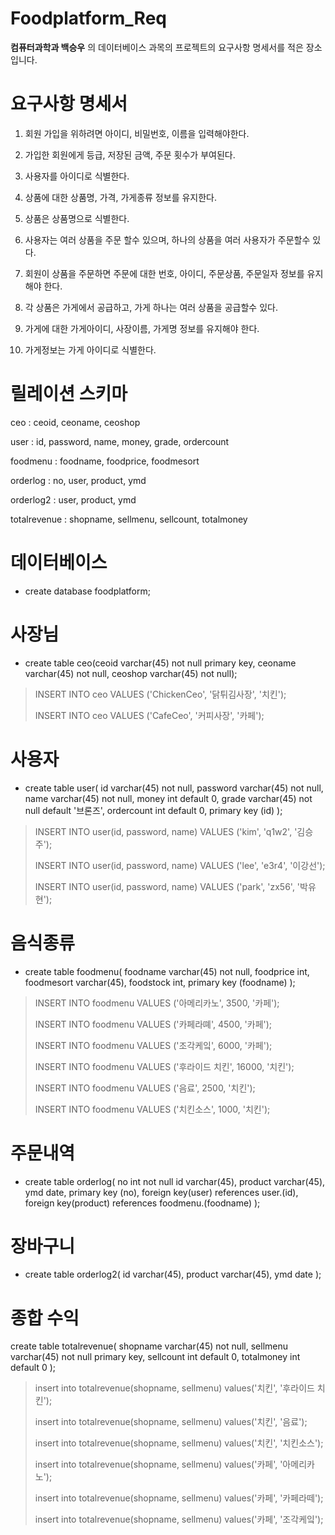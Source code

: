 # Foodplatform_Req
__컴퓨터과학과 백승우__ 의 데이터베이스 과목의 프로젝트의 요구사항 명세서를 적은 장소입니다.

# 요구사항 명세서
1. 회원 가입을 위하려면 아이디, 비밀번호, 이름을 입력해야한다.
2. 가입한 회원에게 등급, 저장된 금액, 주문 횟수가 부여된다.

3. 사용자를 아이디로 식별한다.

4. 상품에 대한 상품명, 가격, 가게종류 정보를 유지한다.

5. 상품은 상품명으로 식별한다.

6. 사용자는 여러 상품을 주문 할수 있으며, 하나의 상품을 여러 사용자가 주문할수 있다.

7. 회원이 상품을 주문하면 주문에 대한 번호, 아이디, 주문상품, 주문일자 정보를 유지해야 한다.

8. 각 상품은 가게에서 공급하고, 가게 하나는 여러 상품을 공급할수 있다.

9. 가게에 대한 가게아이디, 사장이름, 가게명 정보를 유지해야 한다.

10. 가게정보는 가게 아이디로 식별한다.

# 릴레이션 스키마
ceo : ceoid, ceoname, ceoshop

user : id,	password,	name,	money,	grade, 	ordercount

foodmenu : foodname, foodprice, foodmesort

orderlog : no, user, product, ymd

orderlog2 : user, product, ymd

totalrevenue : shopname,	sellmenu,	sellcount,	totalmoney


# 데이터베이스
* create database foodplatform;

# 사장님
* create table ceo(ceoid varchar(45) not null primary key, ceoname varchar(45) not null, ceoshop varchar(45) not null);

> INSERT INTO ceo VALUES ('ChickenCeo', '닭튀김사장', '치킨');
>
> INSERT INTO ceo VALUES ('CafeCeo', '커피사장', '카페');

# 사용자
* create table user(
id varchar(45) not null,
password varchar(45) not null,
name varchar(45) not null,
money int default 0,
grade varchar(45) not null default '브론즈',
ordercount int default 0,
primary key (id)
);

>INSERT INTO user(id, password, name) VALUES ('kim', 'q1w2', '김승주');
>
>INSERT INTO user(id, password, name) VALUES ('lee', 'e3r4', '이강선');
>
>INSERT INTO user(id, password, name) VALUES ('park', 'zx56', '박유현');

# 음식종류
* create table foodmenu(
foodname varchar(45) not null,
foodprice int,
foodmesort varchar(45),
foodstock int,
primary key (foodname)
);

>INSERT INTO foodmenu VALUES ('아메리카노', 3500, '카페');
>
>INSERT INTO foodmenu VALUES ('카페라뗴', 4500, '카페');
>
>INSERT INTO foodmenu VALUES ('조각케잌', 6000, '카페');
>
>INSERT INTO foodmenu VALUES ('후라이드 치킨', 16000, '치킨');
>
>INSERT INTO foodmenu VALUES ('음료', 2500, '치킨');
>
>INSERT INTO foodmenu VALUES ('치킨소스', 1000, '치킨');

# 주문내역
* create table orderlog(
no int not null
id varchar(45),
product varchar(45),
ymd date,
primary key (no),
foreign key(user) references user.(id),
foreign key(product) references foodmenu.(foodname)
);

# 장바구니
* create table orderlog2(
id varchar(45),
product varchar(45),
ymd date
);

# 종합 수익
create table totalrevenue(
shopname varchar(45) not null,
sellmenu varchar(45) not null primary key,
sellcount int default 0,
totalmoney int default 0
);

> insert into totalrevenue(shopname, sellmenu) values('치킨', '후라이드 치킨');
>
>insert into totalrevenue(shopname, sellmenu) values('치킨', '음료');
>
>insert into totalrevenue(shopname, sellmenu) values('치킨', '치킨소스');
>
>insert into totalrevenue(shopname, sellmenu) values('카페', '아메리카노');
>
>insert into totalrevenue(shopname, sellmenu) values('카페', '카페라떼');
>
>insert into totalrevenue(shopname, sellmenu) values('카페', '조각케잌');

